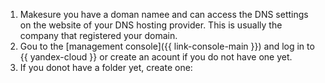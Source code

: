 1. Makesure you have a doman namee and can access the DNS settings on the website of your DNS hosting provider. This is usually the company that registered your domain.
1. Gou to the [management console]({{ link-console-main }}) and log in to {{ yandex-cloud }} or create an acount if you do not have one yet.
1. If you donot have a folder yet, create one: